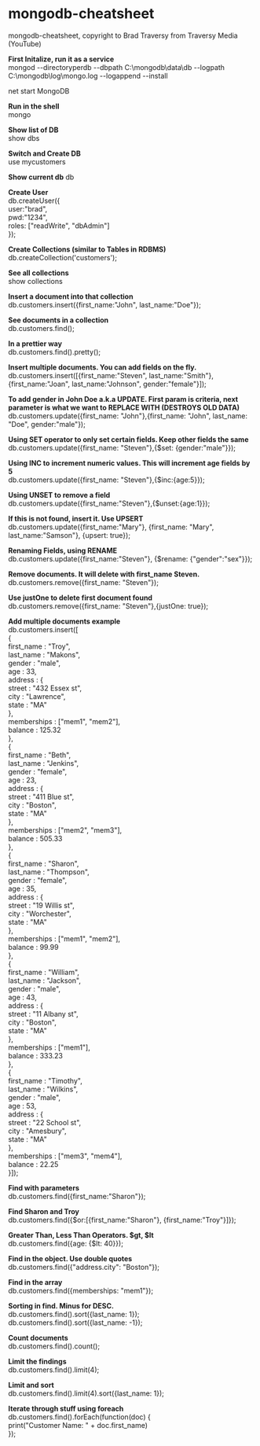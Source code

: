 # mongodb-cheatsheet
mongodb-cheatsheet, copyright to Brad Traversy from Traversy Media (YouTube)

**First Initalize, run it as a service**  
mongod --directoryperdb --dbpath C:\mongodb\data\db --logpath C:\mongodb\log\mongo.log --logappend --install  

net start MongoDB  
  
**Run in the shell**  
mongo  
  
**Show list of DB**  
show dbs  
  
**Switch and Create DB**  
use mycustomers  
  
**Show current db** 
db  
  
**Create User**  
db.createUser({  
	user:"brad",  
	pwd:"1234",  
	roles: ["readWrite", "dbAdmin"]  
});  
  
**Create Collections (similar to Tables in RDBMS)**  
db.createCollection('customers');  
  
**See all collections**  
show collections  
  
**Insert a document into that collection**  
db.customers.insert({first_name:"John", last_name:"Doe"});  
  
**See documents in a collection**  
db.customers.find();  
  
**In a prettier way**  
db.customers.find().pretty();  
  
**Insert multiple documents. You can add fields on the fly.**  
db.customers.insert([{first_name:"Steven", last_name:"Smith"}, {first_name:"Joan", last_name:"Johnson", gender:"female"}]);  
  
**To add gender in John Doe a.k.a UPDATE. First param is criteria, next parameter is what we want to REPLACE WITH (DESTROYS OLD DATA)**  
db.customers.update({first_name: "John"},{first_name: "John", last_name: "Doe", gender:"male"});  
  
**Using SET operator to only set certain fields. Keep other fields the same**  
db.customers.update({first_name: "Steven"},{$set: {gender:"male"}});  
  
**Using INC to increment numeric values. This will increment age fields by 5**  
db.customers.update({first_name: "Steven"},{$inc:{age:5}});  
  
**Using UNSET to remove a field**  
db.customers.update({first_name:"Steven"},{$unset:{age:1}});  
  
**If this is not found, insert it. Use UPSERT**  
db.customers.update({first_name:"Mary"}, {first_name: "Mary", last_name:"Samson"}, {upsert: true});  
  
**Renaming Fields, using RENAME**  
db.customers.update({first_name:"Steven"}, {$rename: {"gender":"sex"}});  
  
**Remove documents. It will delete with first_name Steven.**  
db.customers.remove({first_name: "Steven"});  
  
**Use justOne to delete first document found**  
db.customers.remove({first_name: "Steven"},{justOne: true});  
  
**Add multiple documents example**  
db.customers.insert([  
	{  
		first_name : "Troy",  
		last_name : "Makons",  
		gender : "male",  
		age : 33,  
		address : {  
			street : "432 Essex st",  
			city : "Lawrence",  
			state : "MA"  
		},  
		memberships : ["mem1", "mem2"],  
		balance : 125.32  
	},  
	{  
		first_name : "Beth",  
		last_name : "Jenkins",  
		gender : "female",  
		age : 23,  
		address : {  
			street : "411 Blue st",  
			city : "Boston",  
			state : "MA"  
		},  
		memberships : ["mem2", "mem3"],  
		balance : 505.33  
	},  
	{  
		first_name : "Sharon",  
		last_name : "Thompson",  
		gender : "female",  
		age : 35,  
		address : {  
			street : "19 Willis st",  
			city : "Worchester",  
			state : "MA"  
		},  
		memberships : ["mem1", "mem2"],  
		balance : 99.99  
	},  
	{  
		first_name : "William",  
		last_name : "Jackson",  
		gender : "male",  
		age : 43,  
		address : {  
			street : "11 Albany st",  
			city : "Boston",  
			state : "MA"  
		},  
		memberships : ["mem1"],  
		balance : 333.23  
	},  
	{  
		first_name : "Timothy",  
		last_name : "Wilkins",  
		gender : "male",  
		age : 53,  
		address : {  
			street : "22 School st",  
			city : "Amesbury",  
			state : "MA"  
		},  
		memberships : ["mem3", "mem4"],  
		balance : 22.25  
	}]);  

  
**Find with parameters**  
db.customers.find({first_name:"Sharon"});  
  
**Find Sharon and Troy**  
db.customers.find({$or:[{first_name:"Sharon"}, {first_name:"Troy"}]});  
  
**Greater Than, Less Than Operators. $gt, $lt**  
db.customers.find({age: {$lt: 40}});  
  
**Find in the object. Use double quotes**  
db.customers.find({"address.city": "Boston"});  
  
**Find in the array**  
db.customers.find({memberships: "mem1"});  
  
**Sorting in find. Minus for DESC.**  
db.customers.find().sort({last_name: 1});  
db.customers.find().sort({last_name: -1});  
  
**Count documents**  
db.customers.find().count();  

**Limit the findings**  
db.customers.find().limit(4);  

**Limit and sort**  
db.customers.find().limit(4).sort({last_name: 1});  

**Iterate through stuff using foreach**  
db.customers.find().forEach(function(doc) {  
	print("Customer Name: " + doc.first_name)  
});  











































